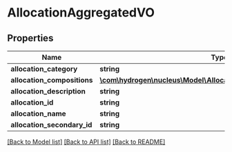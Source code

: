 # AllocationAggregatedVO

## Properties
Name | Type | Description | Notes
------------ | ------------- | ------------- | -------------
**allocation_category** | **string** |  | [optional] 
**allocation_compositions** | [**\com\hydrogen\nucleus\Model\AllocationCompositionAggregatedVO[]**](AllocationCompositionAggregatedVO.md) |  | [optional] 
**allocation_description** | **string** |  | [optional] 
**allocation_id** | **string** |  | [optional] 
**allocation_name** | **string** |  | [optional] 
**allocation_secondary_id** | **string** |  | [optional] 

[[Back to Model list]](../README.md#documentation-for-models) [[Back to API list]](../README.md#documentation-for-api-endpoints) [[Back to README]](../README.md)



